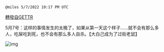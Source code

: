 
`@miles 5/7/2022 10:17 PM UTC`

[轉發自GETTR](https://gettr.com/post/p18rqujb036)

5月7号：这样的事情发生的太晚了，如果从第一天这个样子……就不会有那么多人，吃屎吃到死，也不会有那么多人自杀。【大白己成为了过街老鼠】

![img](https://media.gettr.com/group17/getter/2022/05/07/22/50784e52-96d0-2748-a0a4-2bd8291bf8cd/out.jpg)
